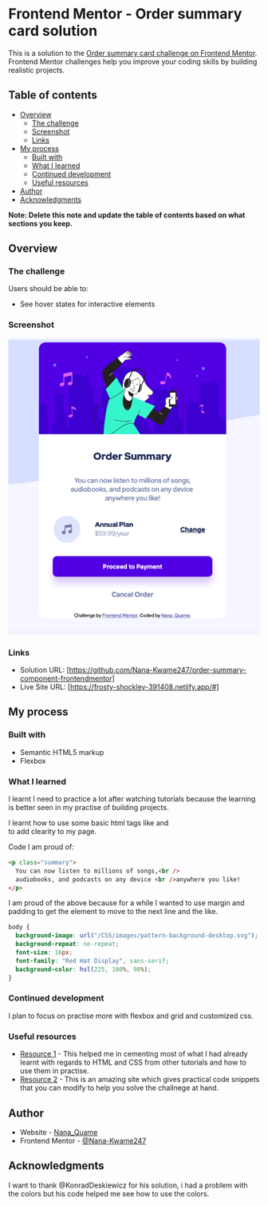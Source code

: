 # Frontend Mentor - Order summary card solution

This is a solution to the [Order summary card challenge on Frontend Mentor](https://www.frontendmentor.io/challenges/order-summary-component-QlPmajDUj). Frontend Mentor challenges help you improve your coding skills by building realistic projects.

## Table of contents

- [Overview](#overview)
  - [The challenge](#the-challenge)
  - [Screenshot](#screenshot)
  - [Links](#links)
- [My process](#my-process)
  - [Built with](#built-with)
  - [What I learned](#what-i-learned)
  - [Continued development](#continued-development)
  - [Useful resources](#useful-resources)
- [Author](#author)
- [Acknowledgments](#acknowledgments)

**Note: Delete this note and update the table of contents based on what sections you keep.**

## Overview

### The challenge

Users should be able to:

- See hover states for interactive elements

### Screenshot

![](/Images/screenshot1.png)

### Links

- Solution URL: [https://github.com/Nana-Kwame247/order-summary-component-frontendmentor]
- Live Site URL: [https://frosty-shockley-391408.netlify.app/#]

## My process

### Built with

- Semantic HTML5 markup
- Flexbox

### What I learned

I learnt I need to practice a lot after watching tutorials because the learning is better seen in my practise of building projects.

I learnt how to use some basic html tags like <span></span> and <br> to add clearity to my page.

Code I am proud of:

```html
<p class="summary">
  You can now listen to millions of songs,<br />
  audiobooks, and podcasts on any device <br />anywhere you like!
</p>
```

I am proud of the above because for a while I wanted to use margin and padding to get the element to move to the next line and the like.

```css
body {
  background-image: url("/CSS/images/pattern-background-desktop.svg");
  background-repeat: no-repeat;
  font-size: 16px;
  font-family: "Red Hat Display", sans-serif;
  background-color: hsl(225, 100%, 98%);
}
```

### Continued development

I plan to focus on practise more with flexbox and grid and customized css.

### Useful resources

- [ Resource 1](https://www.frontendmasters.com/bootcamp/) - This helped me in cementing most of what I had already learnt with regards to HTML and CSS from other tutorials and how to use them in practise.
- [ Resource 2](https://www.w3schools.com) - This is an amazing site which gives practical code snippets that you can modify to help you solve the challnege at hand.

## Author

- Website - [Nana_Quame](https://github.com/Nana-Kwame247)
- Frontend Mentor - [@Nana-Kwame247](https://www.frontendmentor.io/profile/Nana-Kwame247)

## Acknowledgments

I want to thank @KonradDeskiewicz for his solution, i had a problem with the colors but his code helped me see how to use the colors.

